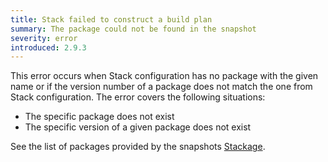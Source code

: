 ```yaml
---
title: Stack failed to construct a build plan
summary: The package could not be found in the snapshot
severity: error
introduced: 2.9.3
---
```


This error occurs when Stack configuration has no package with the given name or if the version number of a package does not match the one from Stack configuration. The error covers the following situations:

 * The specific package does not exist
 * The specific version of a given package does not exist

See the list of packages provided by the snapshots [Stackage](https://www.stackage.org/).
